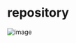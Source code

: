 # repository

![image](https://socialify.git.ci/LuoYo-Team/repository/image?description=1&font=Inter&issues=1&language=1&name=1&owner=1&pattern=Overlapping+Hexagons&pulls=1&stargazers=1&theme=Auto)


